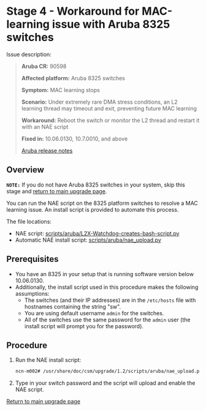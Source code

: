 # Stage 4 - Workaround for MAC-learning issue with Aruba 8325 switches

Issue description:

> **Aruba CR:**          90598
>
> **Affected platform:** Aruba 8325 switches
>
> **Symptom:**           MAC learning stops
>
> **Scenario:**          Under extremely rare DMA stress conditions, an L2 learning thread may timeout and exit, preventing future MAC learning
>
> **Workaround:**        Reboot the switch or monitor the L2 thread and restart it with an NAE script
>
> **Fixed in:**        10.06.0130, 10.7.0010, and above
>
> [Aruba release notes](https://asp.arubanetworks.com/downloads;products=Aruba%20Switches;productSeries=Aruba%208325%20Switch%20Series)

## Overview

**`NOTE:`** If you do not have Aruba 8325 switches in your system, skip this stage and [return to main upgrade page](README.md).

You can run the NAE script on the 8325 platform switches to resolve a MAC learning issue. An install script is provided to automate this process.

The file locations:
* NAE script: [scripts/aruba/L2X-Watchdog-creates-bash-script.py](scripts/aruba/L2X-Watchdog-creates-bash-script.py)
* Automatic NAE install script: [scripts/aruba/nae_upload.py](scripts/aruba/nae_upload.py)

## Prerequisites

* You have an 8325 in your setup that is running software version below 10.06.0130.
* Additionally, the install script used in this procedure makes the following assumptions:
	* The switches (and their IP addresses) are in the `/etc/hosts` file with hostnames containing the string "sw".
	* You are using default username `admin` for the switches.
	* All of the switches use the same password for the `admin` user (the install script will prompt you for the password).

## Procedure

1. Run the NAE install script:

	```bash
	ncn-m002# /usr/share/doc/csm/upgrade/1.2/scripts/aruba/nae_upload.py
	```
	
1. Type in your switch password and the script will upload and enable the NAE script.

[Return to main upgrade page](README.md)
